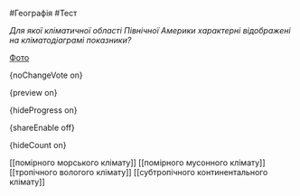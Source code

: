 #Географія #Тест

*Для якої кліматичної області Північної Америки характерні відображені на кліматодіаграмі показники?*

[Фото](https://zno.osvita.ua//doc/images/znotest/25/2564/9.jpg)

{noChangeVote on}

{preview on}

{hideProgress on}

{shareEnable off}

{hideCount on}

[[помірного морського клімату]]
[[помірного мусонного клімату]]
[[тропічного вологого клімату]]
[[субтропічного континентального клімату]]
